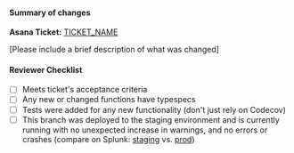 #### Summary of changes
**Asana Ticket:** [TICKET_NAME](TICKET_LINK)

[Please include a brief description of what was changed]

#### Reviewer Checklist
- [ ] Meets ticket's acceptance criteria
- [ ] Any new or changed functions have typespecs
- [ ] Tests were added for any new functionality (don't just rely on Codecov)
- [ ] This branch was deployed to the staging environment and is currently running with no unexpected increase in warnings, and no errors or crashes (compare on Splunk: [staging](https://mbta.splunkcloud.com/en-US/app/search/search?q=search%20index%3Dsigns-ui-dev%20%22%5Berror%5D%22%20OR%20%22%5Bwarn%5D%22%20OR%20%22CRASH%22&display.page.search.mode=verbose&dispatch.sample_ratio=1&earliest=-4h%40m&latest=now&sid=1545840769.3874970) vs. [prod](https://mbta.splunkcloud.com/en-US/app/search/search?q=search%20index%3Dsigns-ui-prod%20%22%5Berror%5D%22%20OR%20%22%5Bwarn%5D%22%20OR%20%22CRASH%22&display.page.search.mode=verbose&dispatch.sample_ratio=1&earliest=-4h%40m&latest=now&sid=1545840745.3874956))
